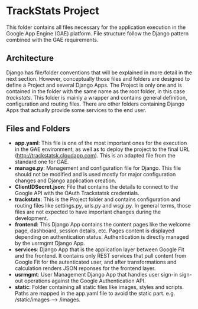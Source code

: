 # TrackStats Project
This folder contains all files necessary for the application execution in the Google App Engine (GAE) platform. File structure follow the Django pattern combined with the GAE requirements.

## Architecture
Django has file/folder conventions that will be explained in more detail in the next section. However, conceptually those files and folders are designed to define a Project and several Django Apps. The Project is only one and is contained in the folder with the same name as the root folder, in this case _trackstats_. This folder is mainly a wrapper and contains general definition, configuration and routing files. There are other folders containing Django Apps that actually provide some services to the end user. 

## Files and Folders
* **app.yaml**: This file is one of the most important ones for the execution in the GAE environment, as well as to deploy the project to the final URL (http://trackstatsk.cloudapp.com). This is an adapted file from the standard one for GAE.
* **manage.py**: Management and configuration file for Django. This file should not be modified and is used mostly for major configuration changes and Django application creation.
* **ClientIDSecret.json**: File that contains the details to connect to the Google API with the OAuth Trackstatsk credentials.
* **trackstats**: This is the Project folder and contains configuration and routing files like settings.py, urls.py and wsgi.py. In general terms, those files are not expected to have important changes during the development.
* **frontend**: This Django App contains the content pages like the welcome page, dashboard, session details, etc. Pages content is displayed depending on authentication status. Authentication is directly managed by the usrmgmt Django App.
* **services**: Django App that is the application layer between Google Fit and the frontend. It contains only REST services that pull content from Google Fit for the autenticated user, and after transformations and calculation renders JSON reponses for the frontend layer.
* **usrmgmt**: User Management Django App that handles user sign-in sign-out operations against the Google Authentication API.
* **static**: Folder containing all static files like images, styles and scripts. Paths are mapped in the app.yaml file to avoid the static part. e.g. /static/images --> /images.

